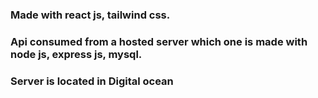 
### Made with react js, tailwind css.
### Api consumed from a hosted server which one is made with node js, express js, mysql.
### Server is located in Digital ocean
